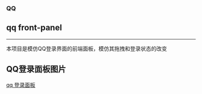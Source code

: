 ### QQ
## qq front-panel
***
本项目是模仿QQ登录界面的前端面板，模仿其拖拽和登录状态的改变
## QQ登录面板图片
[qq 登录面板](http://www.cnblogs.com/GumpYan/p/5563920.html)


